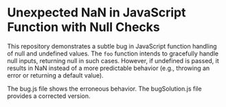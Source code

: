 # Unexpected NaN in JavaScript Function with Null Checks

This repository demonstrates a subtle bug in JavaScript function handling of null and undefined values.  The `foo` function intends to gracefully handle null inputs, returning null in such cases. However, if undefined is passed, it results in NaN instead of a more predictable behavior (e.g., throwing an error or returning a default value).

The bug.js file shows the erroneous behavior.  The bugSolution.js file provides a corrected version.